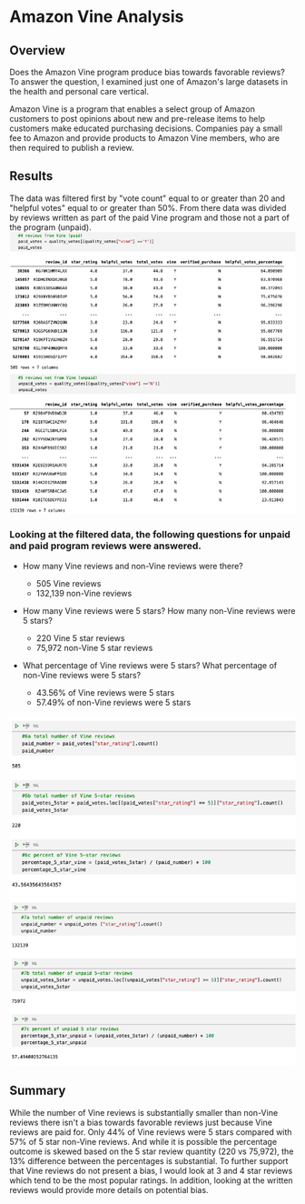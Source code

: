 # Amazon Vine Analysis

## Overview
Does the Amazon Vine program produce bias towards favorable reviews? To answer the question, I examined just one of Amazon's large datasets in the health and personal care vertical. 

Amazon Vine is a program that enables a select group of Amazon customers to post opinions about new and pre-release items to help customers make educated purchasing decisions. Companies pay a small fee to Amazon and provide products to Amazon Vine members, who are then required to publish a review.

## Results
The data was filtered first by "vote count" equal to or greater than 20 and "helpful votes" equal to or greater than 50%. From there data was divided by reviews written as part of the paid Vine program and those not a part of the program (unpaid).
![paid_dataframe](images/paid_dataframe.png)
![unpaid_dataframe](images/unpaid_dataframe.png)

### Looking at the filtered data, the following questions for unpaid and paid program reviews were answered.
* How many Vine reviews and non-Vine reviews were there?
    * 505 Vine reviews
    * 132,139 non-Vine reviews

* How many Vine reviews were 5 stars? How many non-Vine reviews were 5 stars?
    * 220 Vine 5 star reviews
    * 75,972 non-Vine 5 star reviews

* What percentage of Vine reviews were 5 stars? What percentage of non-Vine reviews were 5 stars?
    * 43.56% of Vine reviews were 5 stars
    * 57.49% of non-Vine reviews were 5 stars

![paid_stats](images/paid_stats.png)
![unpaid_stats](images/unpaid_stats.png)

## Summary
While the number of Vine reviews is substantially smaller than non-Vine reviews there isn't a bias towards favorable reviews just because Vine reviews are paid for. Only 44% of Vine reviews were 5 stars compared with 57% of 5 star non-Vine reviews. And while it is possible the percentage outcome is skewed based on the 5 star review quantity (220 vs 75,972), the 13% difference between the percentages is substantial. To further support that Vine reviews do not present a bias, I would look at 3 and 4 star reviews which tend to be the most popular ratings. In addition, looking at the written reviews would provide more details on potential bias.